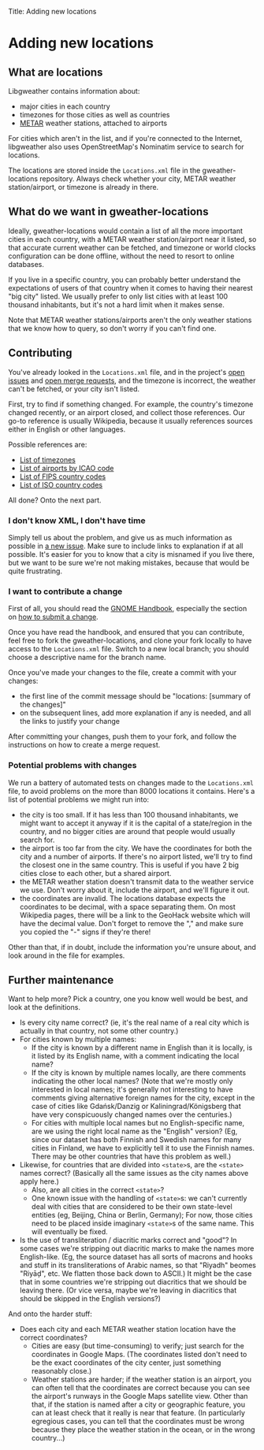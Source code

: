 Title: Adding new locations

# Adding new locations

## What are locations

Libgweather contains information about:

- major cities in each country
- timezones for those cities as well as countries
- [METAR](https://en.wikipedia.org/wiki/METAR) weather stations, attached to
  airports

For cities which aren't in the list, and if you're connected to the Internet,
libgweather also uses OpenStreetMap's Nominatim service to search for
locations.

The locations are stored inside the `Locations.xml` file in the
gweather-locations repository. Always check whether your city, METAR weather
station/airport, or timezone is already in there.

## What do we want in gweather-locations

Ideally, gweather-locations would contain a list of all the more important
cities in each country, with a METAR weather station/airport near it listed,
so that accurate current weather can be fetched, and timezone or world
clocks configuration can be done offline, without the need to resort to
online databases.

If you live in a specific country, you can probably better understand the
expectations of users of that country when it comes to having their nearest
"big city" listed. We usually prefer to only list cities with at least 100
thousand inhabitants, but it's not a hard limit when it makes sense.

Note that METAR weather stations/airports aren't the only weather stations that
we know how to query, so don't worry if you can't find one.

## Contributing

You've already looked in the `Locations.xml` file, and in the project's
[open issues](https://gitlab.gnome.org/GNOME/gweather-locations/-/issues) and
[open merge requests](https://gitlab.gnome.org/GNOME/gweather-locations/-/merge_requests),
and the timezone is incorrect, the weather can't be fetched, or your city isn't
listed.

First, try to find if something changed. For example, the country's timezone
changed recently, or an airport closed, and collect those references. Our go-to
reference is usually Wikipedia, because it usually references sources either in
English or other languages.

Possible references are:

- [List of timezones](https://en.wikipedia.org/wiki/List_of_tz_database_time_zones)
- [List of airports by ICAO code](https://en.wikipedia.org/wiki/ICAO_airport_code)
- [List of FIPS country codes](https://en.wikipedia.org/wiki/List_of_FIPS_country_codes)
- [List of ISO country codes](https://en.wikipedia.org/wiki/ISO_3166-1#Current_codes)

All done? Onto the next part.

### I don't know XML, I don't have time

Simply tell us about the problem, and give us as much information as
possible in [a new issue](https://gitlab.gnome.org/GNOME/gweather-locations/-/issues/new).
Make sure to include links to explanation if at all possible. It's easier for you
to know that a city is misnamed if you live there, but we want to be sure
we're not making mistakes, because that would be quite frustrating.

### I want to contribute a change

First of all, you should read the [GNOME Handbook](https://handbook.gnome.org),
especially the section on [how to submit a
change](https://handbook.gnome.org/development/change-submission.html).

Once you have read the handbook, and ensured that you can contribute, feel
free to fork the gweather-locations, and clone your fork locally to have
access to the `Locations.xml` file. Switch to a new local branch; you should
choose a descriptive name for the branch name.

Once you've made your changes to the file, create a commit with your changes:

- the first line of the commit message should be "locations: [summary of the
  changes]"
- on the subsequent lines, add more explanation if any is needed, and all
  the links to justify your change

After committing your changes, push them to your fork, and follow the
instructions on how to create a merge request.

### Potential problems with changes

We run a battery of automated tests on changes made to the `Locations.xml`
file, to avoid problems on the more than 8000 locations it contains. Here's a
list of potential problems we might run into:

- the city is too small. If it has less than 100 thousand inhabitants, we
  might want to accept it anyway if it is the capital of a state/region in
  the country, and no bigger cities are around that people would usually
  search for.
- the airport is too far from the city. We have the coordinates for both the
  city and a number of airports. If there's no airport listed, we'll try to
  find the closest one in the same country. This is useful if you have 2 big
  cities close to each other, but a shared airport.
- the METAR weather station doesn't transmit data to the weather service we
  use. Don't worry about it, include the airport, and we'll figure it out.
- the coordinates are invalid. The locations database expects the
  coordinates to be decimal, with a space separating them. On most Wikipedia
  pages, there will be a link to the GeoHack website which will have the
  decimal value. Don't forget to remove the "," and make sure you copied the
  "-" signs if they're there!

Other than that, if in doubt, include the information you're unsure about, and
look around in the file for examples.

## Further maintenance

Want to help more? Pick a country, one you know well would be best, and look at
the definitions.

- Is every city name correct? (ie, it's the real name of a real city which is
  actually in that country, not some other country.)
- For cities known by multiple names:
  - If the city is known by a different name in English than it is locally, is
    it listed by its English name, with a comment indicating the local name?
  - If the city is known by multiple names locally, are there comments
    indicating the other local names? (Note that we're mostly only interested
    in local names; it's generally not interesting to have comments giving
    alternative foreign names for the city, except in the case of cities like
    Gdańsk/Danzig or Kaliningrad/Königsberg that have very conspicuously
    changed names over the centuries.)
  - For cities with multiple local names but no English-specific name, are we
    using the right local name as the "English" version? (Eg, since our dataset
    has both Finnish and Swedish names for many cities in Finland, we have to
    explicitly tell it to use the Finnish names. There may be other countries
    that have this problem as well.)
- Likewise, for countries that are divided into `<state>`s, are the `<state>`
  names correct? (Basically all the same issues as the city names above apply
  here.)
  - Also, are all cities in the correct `<state>`?
  - One known issue with the handling of `<state>`s: we can't currently deal
    with cities that are considered to be their own state-level entities (eg,
    Beijing, China or Berlin, Germany); For now, those cities need to be placed
    inside imaginary `<state>`s of the same name. This will eventually be
    fixed.
- Is the use of transliteration / diacritic marks correct and "good"? In some
  cases we're stripping out diacritic marks to make the names more
  English-like. (Eg, the source dataset has all sorts of macrons and hooks and
  stuff in its transliterations of Arabic names, so that "Riyadh" beomes
  "Riyāḑ", etc. We flatten those back down to ASCII.) It might be the case that
  in some countries we're stripping out diacritics that we should be leaving
  there. (Or vice versa, maybe we're leaving in diacritics that should be
  skipped in the English versions?)

And onto the harder stuff:

- Does each city and each METAR weather station location have the correct
  coordinates?
  - Cities are easy (but time-consuming) to verify; just search for the
    coordinates in Google Maps. (The coordinates listed don't need to be the
    exact coordinates of the city center, just something reasonably close.)
  - Weather stations are harder; if the weather station is an airport, you can
    often tell that the coordinates are correct because you can see the
    airport's runways in the Google Maps satellite view. Other than that, if
    the station is named after a city or geographic feature, you can at least
    check that it really is near that feature. (In particularly egregious
    cases, you can tell that the coordinates must be wrong because they place
    the weather station in the ocean, or in the wrong country...)
